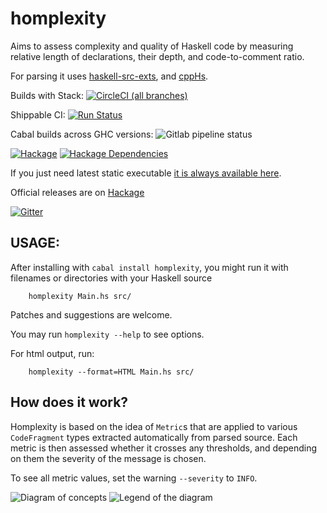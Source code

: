 homplexity
==========
Aims to assess complexity and quality of Haskell code by measuring relative length of declarations,
their depth, and code-to-comment ratio.

For parsing it uses [haskell-src-exts](http://hackage.haskell.org/package/haskell-src-exts),
and [cppHs](http://hackage.haskell.org/package/cppHs).

Builds with Stack: [![CircleCI (all branches)](https://img.shields.io/circleci/project/github/mgajda/homplexity.svg)](https://circleci.com/gh/mgajda/homplexity)

Shippable CI:
[![Run Status](https://api.shippable.com/projects/5bf3f8b259e32e0700e952aa/badge?branch=master)](https://app.shippable.com/github/mgajda/homplexity)

Cabal builds across GHC versions:
![Gitlab pipeline status](https://img.shields.io/gitlab/pipeline/migamake/homplexity.svg)

[![Hackage](https://img.shields.io/hackage/v/homplexity.svg)](https://hackage.haskell.org/package/homplexity)
[![Hackage Dependencies](https://img.shields.io/hackage-deps/v/homplexity.svg?style=flat)](http://packdeps.haskellers.com/feed?needle=homplexity)

If you just need latest static executable [it is always available here](https://gitlab.com/migamake/homplexity/-/jobs/artifacts/master/raw/bin/homplexity-cli?job=test_distribution).

Official releases are on [Hackage](https://hackage.haskell.org/package/homplexity)

[![Gitter](https://badges.gitter.im/homplexity/community.svg)](https://gitter.im/homplexity/community?utm_source=badge&utm_medium=badge&utm_campaign=pr-badge)

USAGE:
------
After installing with `cabal install homplexity`, you might run it with filenames or directories
with your Haskell source

```
    homplexity Main.hs src/ 
```

Patches and suggestions are welcome.

You may run `homplexity --help` to see options.

For html output, run:
```
    homplexity --format=HTML Main.hs src/ 
```


How does it work?
-----------------

Homplexity is based on the idea of `Metric`s that are applied to various
`CodeFragment` types extracted automatically from parsed source. Each
metric is then assessed whether it crosses any thresholds, and depending
on them the severity of the message is chosen.

To see all metric values, set the warning `--severity` to `INFO`.

![Diagram of concepts](https://raw.githubusercontent.com/mgajda/homplexity/master/docs/concepts.png)
![Legend of the diagram](https://raw.githubusercontent.com/mgajda/homplexity/master/docs/legend.png)
